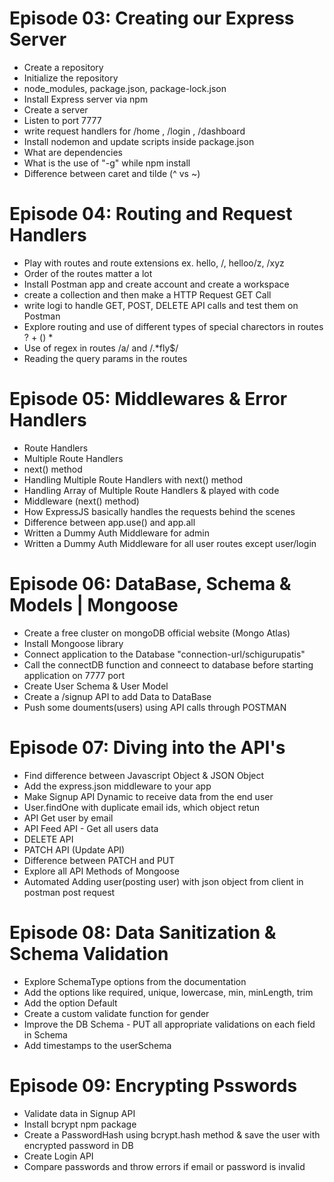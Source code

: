 # Episode 03: Creating our Express Server

- Create a repository
- Initialize the repository
- node_modules, package.json, package-lock.json
- Install Express server via npm
- Create a server
- Listen to port 7777
- write request handlers for /home , /login , /dashboard
- Install nodemon and update scripts inside package.json
- What are dependencies
- What is the use of "-g" while npm install 
- Difference between caret and tilde (^ vs ~)



# Episode 04: Routing and Request Handlers

- Play with routes and route extensions  ex. hello, /, helloo/z, /xyz
- Order of the routes matter a lot
- Install Postman app and create account and create a workspace
- create a collection and then make a HTTP Request GET Call
- write logi to handle GET, POST, DELETE API calls and test them on Postman
- Explore routing and use of different types of special charectors in routes
     ? 
     +
     ()
     *
- Use of regex in routes /a/ and /.*fly$/
- Reading the query params in the routes



# Episode 05: Middlewares & Error Handlers

- Route Handlers
- Multiple Route Handlers
- next() method
- Handling Multiple Route Handlers with next() method
- Handling Array of Multiple Route Handlers & played with code 
- Middleware (next() method)
- How ExpressJS basically handles the requests behind the scenes
- Difference between app.use() and app.all
- Written a Dummy Auth Middleware for admin
- Written a Dummy Auth Middleware for all user routes except user/login



# Episode 06: DataBase, Schema & Models | Mongoose

- Create a free cluster on mongoDB official website (Mongo Atlas)
- Install Mongoose library
- Connect application to the  Database "connection-url/schigurupatis"
- Call the connectDB function and conneect to database before starting application on 7777 port
- Create User Schema & User Model
- Create a /signup API to add Data to DataBase
- Push some douments(users) using API calls through POSTMAN



# Episode 07: Diving into the API's

- Find difference between Javascript Object & JSON Object
- Add the express.json middleware to your app
- Make Signup API Dynamic to receive data from the end user
- User.findOne with duplicate email ids, which object retun
- API Get user by email
- API Feed API - Get all users data
- DELETE API   
- PATCH API  (Update API)
- Difference between PATCH and PUT
- Explore all API Methods of Mongoose
- Automated Adding user(posting user) with json object from client in postman post request



# Episode 08: Data Sanitization & Schema Validation

- Explore SchemaType options from the documentation
- Add the options like required, unique, lowercase, min, minLength, trim
- Add the option Default
- Create a custom validate function for gender
- Improve the DB Schema - PUT all appropriate validations on each field in Schema
- Add timestamps to the userSchema




# Episode 09: Encrypting Psswords

- Validate data in Signup API
- Install bcrypt npm package
- Create a PasswordHash using bcrypt.hash method & save the user with encrypted password in DB
- Create Login API
- Compare passwords and throw errors if email or password is invalid